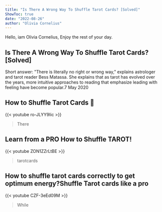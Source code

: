 ```yaml
---
title: "Is There A Wrong Way To Shuffle Tarot Cards? [Solved]"
ShowToc: true 
date: "2022-08-26"
author: "Olivia Cornelius" 
---
```


Hello, iam Olivia Cornelius, Enjoy the rest of your day.
## Is There A Wrong Way To Shuffle Tarot Cards? [Solved]
Short answer: "There is literally no right or wrong way," explains astrologer and tarot reader Bess Matassa. She explains that as tarot has evolved over the years, more intuitive approaches to reading that emphasize leading with feeling have become popular.7 May 2020

## How to Shuffle Tarot Cards 🔮
{{< youtube ro-JLYY9Iic >}}
>There

## Learn from a PRO How to Shuffle TAROT!
{{< youtube ZON1ZZrLtBE >}}
>tarotcards

## How to shuffle tarot cards correctly to get optimum energy?Shuffle Tarot cards like a pro
{{< youtube CZF-3eEd09M >}}
>While 

